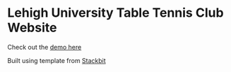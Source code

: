 # Lehigh University Table Tennis Club Website

Check out the [demo here](https://lu-table-tennis.netlify.app/)

Built using template from [Stackbit](https://github.com/stackbit-themes/fresh-nextjs)